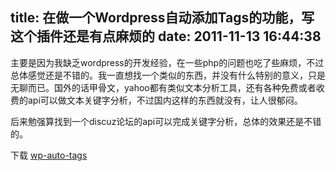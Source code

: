 title: 在做一个Wordpress自动添加Tags的功能，写这个插件还是有点麻烦的
date: 2011-11-13 16:44:38
---

主要是因为我缺乏wordpress的开发经验，在一些php的问题也吃了些麻烦，不过总体感觉还是不错的。我一直想找一个类似的东西，并没有什么特别的意义，只是无聊而已。国外的话甲骨文，yahoo都有类似文本分析工具，还有各种免费或者收费的api可以做文本关键字分析，不过国内这样的东西就没有，让人很郁闷。

后来勉强算找到一个discuz论坛的api可以完成关键字分析，总体的效果还是不错的。

下载 [wp-auto-tags](/uploads/2011/11/wp-auto-tags.zip)